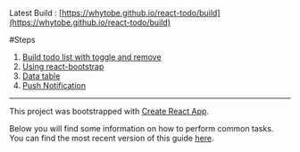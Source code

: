 Latest Build : [https://whytobe.github.io/react-todo/build](https://whytobe.github.io/react-todo/build)

#Steps

 1. [Build todo list with toggle and remove](https://whytobe.github.io/react-todo/steps/1)
 2. [Using react-bootstrap](https://whytobe.github.io/react-todo/steps/2)
 2. [Data table](https://whytobe.github.io/react-todo/steps/3)
 2. [Push Notification](https://whytobe.github.io/react-todo/steps/4)

---

This project was bootstrapped with [Create React App](https://github.com/facebookincubator/create-react-app).

Below you will find some information on how to perform common tasks.<br>
You can find the most recent version of this guide [here](https://github.com/facebookincubator/create-react-app/blob/master/packages/react-scripts/template/README.md).